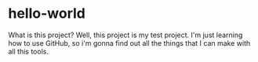 # hello-world
What is this project?
Well, this project is my test project. I'm just learning how to use GitHub, so i'm gonna find out all the things that I can make with all this tools.
